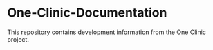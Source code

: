 # One-Clinic-Documentation
This repository contains development information from the One Clinic project.
